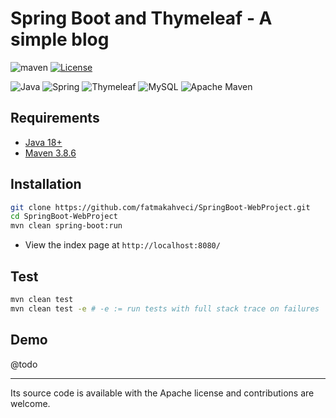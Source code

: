 # Spring Boot and Thymeleaf - A simple blog

![maven](https://github.com/fatmakahveci/SpringBoot-WebProject/actions/workflows/maven.yml/badge.svg)
[![License](https://img.shields.io/badge/License-Apache_2.0-blue.svg)](https://opensource.org/licenses/Apache-2.0)

![Java](https://img.shields.io/badge/java-%23ED8B00.svg?style=for-the-badge&logo=java&logoColor=white)
![Spring](https://img.shields.io/badge/spring-%236DB33F.svg?style=for-the-badge&logo=spring&logoColor=white)
![Thymeleaf](https://img.shields.io/badge/Thymeleaf-%23005C0F.svg?style=for-the-badge&logo=Thymeleaf&logoColor=white)
![MySQL](https://img.shields.io/badge/mysql-%2300f.svg?style=for-the-badge&logo=mysql&logoColor=white)
![Apache Maven](https://img.shields.io/badge/Apache%20Maven-C71A36?style=for-the-badge&logo=Apache%20Maven&logoColor=white)

## Requirements

- [Java 18+](https://www.oracle.com/java/technologies/javase/jdk18-archive-downloads.html)
- [Maven 3.8.6](https://maven.apache.org/install.html)

## Installation

```bash
git clone https://github.com/fatmakahveci/SpringBoot-WebProject.git
cd SpringBoot-WebProject
mvn clean spring-boot:run
```

- View the index page at `http://localhost:8080/`

## Test

```bash
mvn clean test
mvn clean test -e # -e := run tests with full stack trace on failures
```

## Demo

@todo

---

Its source code is available with the Apache license and contributions are welcome.
